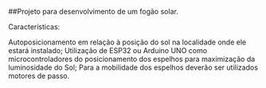 ##Projeto para desenvolvimento de um fogão solar.

Características:

Autoposicionamento em relação à posição do sol na localidade onde ele estará instalado;
Utilização de ESP32 ou Arduino UNO como microcontroladores do posicionamento dos espelhos para maximização da luminosidade do Sol;
Para a mobilidade dos espelhos deverão ser utilizados motores de passo.

